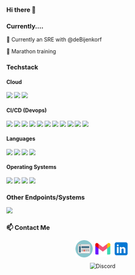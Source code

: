 ### Hi there 👋

### Currently....

🔨 Currently an SRE with @deBijenkorf

👟 Marathon training

### Techstack

#### Cloud

<img src="https://img.shields.io/badge/Google%20Cloud-4285F4.svg?&style=for-the-badge&logo=Google%20Cloud&logoColor=white" /> <img src="https://img.shields.io/badge/Microsoft%20Azure-0078D4.svg?&style=for-the-badge&logo=Microsoft%20Azure&logoColor=white" /> <img src="https://img.shields.io/badge/DigitalOcean-0080FF.svg?&style=for-the-badge&logo=DigitalOcean&logoColor=white" />

#### CI/CD (Devops)

<img src="https://img.shields.io/badge/terraform-7B42BC.svg?&style=for-the-badge&logo=Terraform" /> <img src="https://img.shields.io/badge/Docker-2496ED.svg?&style=for-the-badge&logo=Docker&logoColor=white" /> <img src="https://img.shields.io/badge/Packer-02A8EF.svg?&style=for-the-badge&logo=Packer&logoColor=white" /> <img src="https://img.shields.io/badge/kubernetes-326CE5.svg?&style=for-the-badge&logo=kubernetes&logoColor=white" /> <img src="https://img.shields.io/badge/Argo-EF7B4D.svg?&style=for-the-badge&logo=Argo&logoColor=white" /> <img src="https://img.shields.io/badge/kubernetes-326CE5.svg?&style=for-the-badge&logo=kubernetes&logoColor=white" /> <img src="https://img.shields.io/badge/Helm-0F1689.svg?&style=for-the-badge&logo=helm&logoColor=white" /> <img src="https://img.shields.io/badge/Git-F05032.svg?&style=for-the-badge&logo=Git&logoColor=white" /> <img src="https://img.shields.io/badge/GitHub-181717.svg?&style=for-the-badge&logo=GitHub&logoColor=white" /> <img src="https://img.shields.io/badge/Github%20Actions-2088FF.svg?&style=for-the-badge&logo=Github%20Actions&logoColor=white" /> <img src="https://img.shields.io/badge/Prometheus-E6522C.svg?&style=for-the-badge&logo=Prometheus&logoColor=white" />

#### Languages

<img src="https://img.shields.io/badge/golang-00ADD8.svg?&style=for-the-badge&logo=go&logoColor=white" /> <img src="https://img.shields.io/badge/Powershell-5391FE.svg?&style=for-the-badge&logo=Powershell&logoColor=white" /> <img src="https://img.shields.io/badge/python-3776AB.svg?&style=for-the-badge&logo=python&logoColor=white" /> <img src="https://img.shields.io/badge/Shell-4EAA25.svg?&style=for-the-badge&logo=gnu-bash&logoColor=white" />

#### Operating Systems
<img src="https://img.shields.io/badge/Windows-0078D6.svg?&style=for-the-badge&logo=Windows&logoColor=white" />
<img src="https://img.shields.io/badge/Ubuntu-E95420.svg?&style=for-the-badge&logo=Ubuntu&logoColor=white" />
<img src="https://img.shields.io/badge/macOS-000000.svg?&style=for-the-badge&logo=macOS&logoColor=white" /> <img src="https://img.shields.io/badge/Debian-A81D33.svg?&style=for-the-badge&logo=Debian&logoColor=white" />

### Other Endpoints/Systems

<img src="https://img.shields.io/badge/cloudflare-F38020.svg?&style=for-the-badge&logo=cloudflare&logoColor=white" />

### 📫 Contact Me

<div align="center">

[<img align="center" alt="Website" width="45px" src="./assets/svg/website.svg" />](https://www.mpierce.io)
[<img align="center" alt="gmail" width="45px" src="./assets/svg/gmail.svg" />](mailto:mark.pierce.d@gmail.com)
[<img align="center" alt="LinkedIn" width="45px" src="./assets/svg/linkedin.svg" />](https://www.linkedin.com/in/mdpierce1/)

![Discord](https://img.shields.io/discord/238731518682333185?label=Discord&logo=discord&style=for-the-badge)

</div>






<!--
**MarkDPierce/MarkDPierce** is a ✨ _special_ ✨ repository because its `README.md` (this file) appears on your GitHub profile.

Here are some ideas to get you started:

- 🔭 I’m currently working on ...
- 🌱 I’m currently learning ...
- 👯 I’m looking to collaborate on ...
- 🤔 I’m looking for help with ...
- 💬 Ask me about ...
- 📫 How to reach me: ...
- 😄 Pronouns: ...
- ⚡ Fun fact: ...

https://img.shields.io/badge/GoogleCloud-%234285F4.svg?style=for-the-badge&logo=google-cloud&logoColor=white

https://img.shields.io/badge/terra
-->
